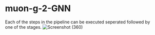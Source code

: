 # muon-g-2-GNN
Each of the steps in the pipeline can be executed seperated followed by one of the stages.
![Screenshot (360)](https://github.com/Saranya-N1/muon-g-2-GNN/assets/99310392/26a4157a-01fe-43b6-bb68-f87b525f0b79)

